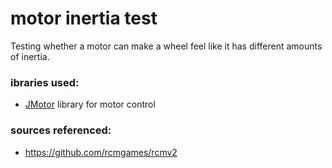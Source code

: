 # motor inertia test

Testing whether a motor can make a wheel feel like it has different amounts of inertia.

### ibraries used:
* [JMotor](https://github.com/joshua-8/JMotor) library for motor control
### sources referenced:
* https://github.com/rcmgames/rcmv2
